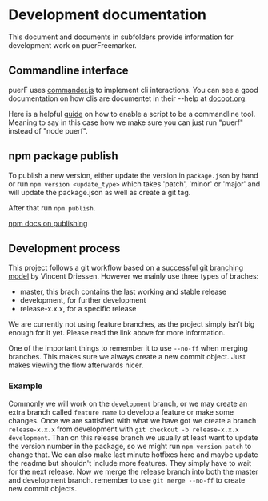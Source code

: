 # Development documentation

This document and documents in subfolders provide information for development work on puerFreemarker.

## Commandline interface

puerF uses [commander.js](https://github.com/tj/commander.js) to implement cli interactions.
You can see a good documentation on how clis are documentet in their --help at [docopt.org](http://docopt.org/).

Here is a helpful [guide](http://samwize.com/2014/02/09/guide-to-creating-a-command-line-tool-with-node-dot-js/) on how to enable a script to be a commandline tool. Meaning to say in this case how we make sure you can just run "puerf" instead of "node puerf".

## npm package publish

To publish a new version, either update the version in `package.json` by hand or run `npm version <update_type>` which takes 'patch', 'minor' or 'major' and will update the package.json as well as create a git tag.

After that run `npm publish`.

[npm docs on publishing](https://docs.npmjs.com/getting-started/publishing-npm-packages)

## Development process

This project follows a git workflow based on a [successful git branching model](http://nvie.com/posts/a-successful-git-branching-model/) by Vincent Driessen. However we mainly use three types of braches:
- master, this brach contains the last working and stable release
- development, for further development
- release-x.x.x, for a specific release

We are currently not using feature branches, as the project simply isn't big enough for it yet. Please read the link above for more information.

One of the important things to remember it to use `--no-ff` when merging branches. This makes sure we always create a new commit object. Just makes viewing the flow afterwards nicer.

### Example

Commonly we will work on the `development` branch, or we may create an extra branch called `feature name` to develop a feature or make some changes. Once we are sattisfied with what we have got we create a branch `release-x.x.x` from development with `git checkout -b release-x.x.x development`. Than on this release branch we usually at least want to update the version number in the package, so we might run `npm version patch` to change that. We can also make last minute hotfixes here and maybe update the readme but shouldn't include more features. They simply have to wait for the next release. Now we merge the release branch into both the master and development branch. remember to use `git merge --no-ff` to create new commit objects.
